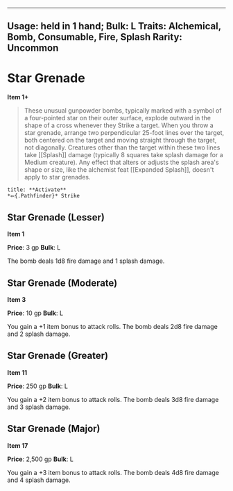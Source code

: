 
---
Usage: held in 1 hand;
Bulk: L
Traits: Alchemical, Bomb, Consumable, Fire, Splash
Rarity: Uncommon
---

# Star Grenade

**Item 1+**

> These unusual gunpowder bombs, typically marked with a symbol of a four-pointed star on their outer surface, explode outward in the shape of a cross whenever they Strike a target. When you throw a star grenade, arrange two perpendicular 25-foot lines over the target, both centered on the target and moving straight through the target, not diagonally. Creatures other than the target within these two lines take [[Splash]] damage (typically 8 squares take splash damage for a Medium creature). Any effect that alters or adjusts the splash area's shape or size, like the alchemist feat [[Expanded Splash]], doesn't apply to star grenades.

```ad-embed-ability
title: **Activate**
*⬻{.Pathfinder}* Strike 
```

## Star Grenade (Lesser)

**Item 1**

**Price**: 3 gp
**Bulk**: L

The bomb deals 1d8 fire damage and 1 splash damage.

## Star Grenade (Moderate)

**Item 3**

**Price**: 10 gp
**Bulk**: L

You gain a +1 item bonus to attack rolls. The bomb deals 2d8 fire damage and 2 splash damage.

## Star Grenade (Greater)

**Item 11**

**Price**: 250 gp
**Bulk**: L

You gain a +2 item bonus to attack rolls. The bomb deals 3d8 fire damage and 3 splash damage.

## Star Grenade (Major)

**Item 17**

**Price**: 2,500 gp
**Bulk**: L

You gain a +3 item bonus to attack rolls. The bomb deals 4d8 fire damage and 4 splash damage.
